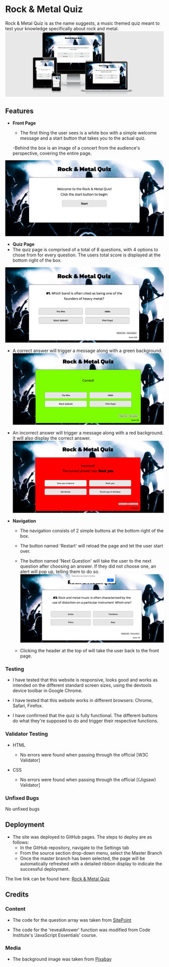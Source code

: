 # Rock & Metal Quiz

Rock & Metal Quiz is as the name suggests, a music themed quiz meant to test your knowledge specifically about rock and metal.
![Main Quiz Page](media/responsiveness.png)

## **Features**

- **Front Page** 
  - The first thing the user sees is a white box with a simple welcome message and a start button that takes you to the actual quiz.

  -Behind the box is an image of a concert from the audience's perspective, covering the entire page.

![Front Page](media/index.png)

- **Quiz Page**
 - The quiz page is comprised of a total of 8 questions, with 4 options to chose from for every question. The users total score is displayed at the bottom right of the box.

![Question](media/quizpage.png)

- A correct answer will trigger a message along with a green background.
![Correct Answer](media/correctanswer.png)

- An incorrect answer will trigger a message along with a red background. It will also display the correct answer.
![Incorrect Answer](media/incorrectanswer.png)

- **Navigation**
  - The navigation consists of 2 simple buttons at the bottom right of the box.

  - The button named 'Restart' will reload the page and let the user start over.

  - The button named 'Next Question' will take the user to the next question after choosing an answer. If they did not choose one, an alert will pop up, telling them to do so.
  ![Alert](media/alert.png)

  - Clicking the header at the top of will take the user back to the front page.

### Testing

- I have tested that this website is responsive, looks good and works as intended on the different standard screen sizes, using the devtools device toolbar in Google Chrome.

- I have tested that this website works in different browsers: Chrome, Safari, Firefox.

- I have confirmed that the quiz is fully functional. The different buttons do what they're supposed to do and trigger their respective functions.

### Validator Testing
- HTML
    - No errors were found when passing through the official [W3C Validator]

- CSS
    - No errors were found when passing through the official [(Jigsaw) Validator]

### Unfixed Bugs
No unfixed bugs

## Deployment

- The site was deployed to GitHub pages. The steps to deploy are as follows:
    - In the GitHub repository, navigate to the Settings tab
    - From the source section drop-down menu, select the Master Branch
    - Once the master branch has been selected, the page will be automatically refreshed with a detailed ribbon display to indicate the successful deployment.

The live link can be found here: [Rock & Metal Quiz](https://jonathanrange.github.io/Rock-Metal-Quiz/)

## Credits

### Content
- The code for the question array was taken from [SitePoint](https://www.sitepoint.com/simple-javascript-quiz/)

- The code for the 'revealAnswer' function was modified from Code Institute's 'JavaScript Essentials' course.

### Media
- The background image was taken from [Pixabay](https://pixabay.com/) 
